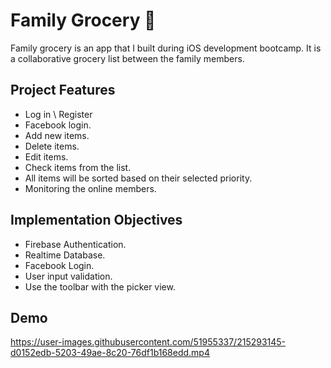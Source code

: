 # Family Grocery 🛒
Family grocery is an app that I built during iOS development bootcamp. 
It is a collaborative grocery list between the family members.

## Project Features
- Log in \ Register
- Facebook login.
- Add new items.
- Delete items.
- Edit items.
- Check items from the list.
- All items will be sorted based on their selected priority.
- Monitoring the online members.

## Implementation Objectives
- Firebase Authentication.
- Realtime Database.
- Facebook Login.
- User input validation.
- Use the toolbar with the picker view.

## Demo
https://user-images.githubusercontent.com/51955337/215293145-d0152edb-5203-49ae-8c20-76df1b168edd.mp4


